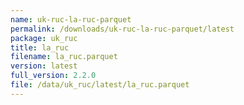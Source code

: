 ```yaml
---
name: uk-ruc-la-ruc-parquet
permalink: /downloads/uk-ruc-la-ruc-parquet/latest
package: uk_ruc
title: la_ruc
filename: la_ruc.parquet
version: latest
full_version: 2.2.0
file: /data/uk_ruc/latest/la_ruc.parquet
---
```

